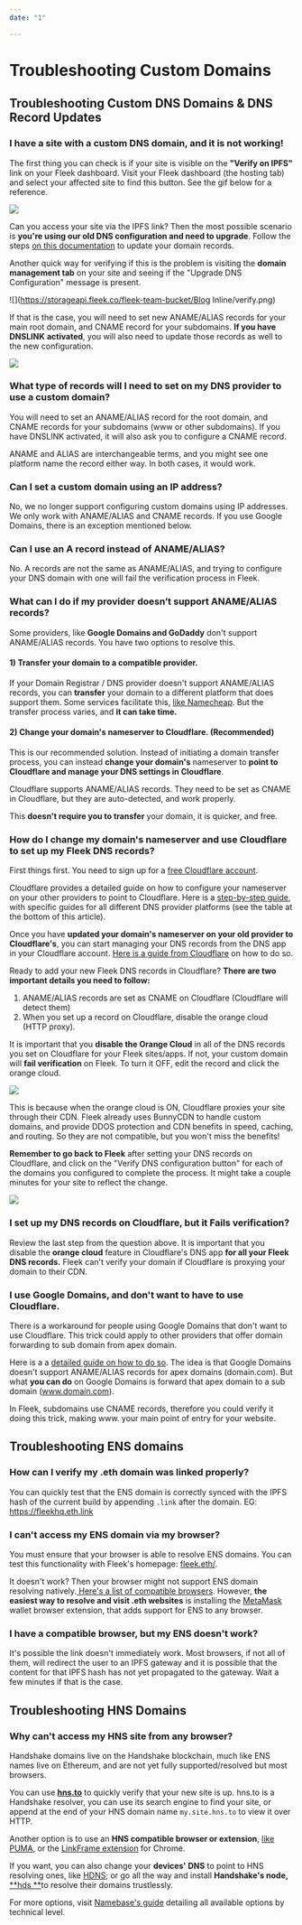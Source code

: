 ```yaml
---
date: "1"

---
```

# Troubleshooting Custom Domains

## Troubleshooting Custom DNS Domains & DNS Record Updates
### I have a site with a custom DNS domain, and it is not working!

The first thing you can check is if your site is visible on the **"Verify on IPFS"** link on your Fleek dashboard. Visit your Fleek dashboard (the hosting tab) and select your affected site to find this button. See the gif below for a reference.

![](https://storageapi.fleek.co/fleek-team-bucket/Blog%20Inline/verify-ipfs.gif)

Can you access your site via the IPFS link? Then the most possible scenario is **you're using our old DNS configuration and need to upgrade**. Follow the steps [on this documentation](https://docs.fleek.co/hosting/domain-management/#upgrading-to-new-dns-configuration) to update your domain records.

Another quick way for verifying if this is the problem is visiting the **domain management tab** on your site and seeing if the "Upgrade DNS Configuration" message is present.

![](https://storageapi.fleek.co/fleek-team-bucket/Blog Inline/verify.png)

If that is the case, you will need to set new ANAME/ALIAS records for your main root domain, and CNAME record for your subdomains. **If you have DNSLINK** **activated**, you will also need to update those records as well to the new configuration.

![](https://storageapi.fleek.co/fleek-team-bucket/dns-space.png)

### What type of records will I need to set on my DNS provider to use a custom domain?

You will need to set an ANAME/ALIAS record for the root domain, and CNAME records for your subdomains (www or other subdomains). If you have DNSLINK activated, it will also ask you to configure a CNAME record.

ANAME and ALIAS are interchangeable terms, and you might see one platform name the record either way. In both cases, it would work.

### Can I set a custom domain using an IP address?

No, we no longer support configuring custom domains using IP addresses. We only work with ANAME/ALIAS and CNAME records. If you use Google Domains, there is an exception mentioned below.

### Can I use an A record instead of ANAME/ALIAS?

No. A records are not the same as ANAME/ALIAS, and trying to configure your DNS domain with one will fail the verification process in Fleek.

### What can I do if my provider doesn’t support ANAME/ALIAS records?

Some providers, like **Google Domains and GoDaddy** don't support ANAME/ALIAS records. You have two options to resolve this.

#### 1) Transfer your domain to a compatible provider.

If your Domain Registrar / DNS provider doesn't support ANAME/ALIAS records, you can **transfer** your domain to a different platform that does support them. Some services facilitate this, [like Namecheap](https://www.namecheap.com/domains/transfer/transfer-from-godaddy). But the transfer process varies, and **it can take time.**

#### 2) Change your domain's nameserver to Cloudflare. (Recommended)

This is our recommended solution. Instead of initiating a domain transfer process, you can instead **change your domain's** nameserver to **point to Cloudflare and manage your DNS settings in Cloudflare**.

Cloudflare supports ANAME/ALIAS records. They need to be set as CNAME in Cloudflare, but they are auto-detected, and work properly.

This **doesn't require you to transfer** your domain, it is quicker, and free.

### How do I change my domain's nameserver and use Cloudflare to set up my Fleek DNS records?

First things first. You need to sign up for a [free Cloudflare account](https://www.cloudflare.com/).

Cloudflare provides a detailed guide on how to configure your nameserver on your other providers to point to Cloudflare. Here is a [step-by-step guide](https://support.cloudflare.com/hc/en-us/articles/205195708-Changing-your-domain-nameservers-to-Cloudflare), with specific guides for all different DNS provider platforms (see the table at the bottom of this article).

Once you have **updated your domain's nameserver on your old provider to Cloudflare's**, you can start managing your DNS records from the DNS app in your Cloudflare account. [Here is a guide from Cloudflare](https://support.cloudflare.com/hc/en-us/articles/360019093151-Managing-DNS-records-in-Cloudflare) on how to do so.

Ready to add your new Fleek DNS records in Cloudflare? **There are two important details you need to follow:**

1. ANAME/ALIAS records are set as CNAME on Cloudflare (Cloudflare will detect them)
2. When you set up a record on Cloudflare, disable the orange cloud (HTTP proxy).

It is important that you **disable the Orange Cloud** in all of the DNS records you set on Cloudflare for your Fleek sites/apps. If not, your custom domain will **fail verification** on Fleek. To turn it OFF, edit the record and click the orange cloud.

![](https://docs.fleek.co/internet-computer-hosting/imgs/orange.png)

This is because when the orange cloud is ON, Cloudflare proxies your site through their CDN. Fleek already uses BunnyCDN to handle custom domains, and provide DDOS protection and CDN benefits in speed, caching, and routing. So they are not compatible, but you won't miss the benefits!

**Remember to go back to Fleek** after setting your DNS records on Cloudflare, and click on the "Verify DNS configuration button" for each of the domains you configured to complete the process. It might take a couple minutes for your site to reflect the change.

![](https://storageapi.fleek.co/fleek-team-bucket/Blog%20Inline/Group%205832.png)

### I set up my DNS records on Cloudflare, but it Fails verification?

Review the last step from the question above. It is important that you disable the **orange cloud** feature in Cloudflare's DNS app **for all your Fleek DNS records.** Fleek can't verify your domain if Cloudflare is proxying your domain to their CDN.

### I use Google Domains, and don't want to have to use Cloudflare.

There is a workaround for people using Google Domains that don't want to use Cloudflare. This trick could apply to other providers that offer domain forwarding to sub domain from apex domain.

Here is a a [detailed guide on how to do so](https://support.getshifter.io/en/articles/3080501-domain-forwarding-on-google-domains-zone-apex-naked-domain-to-www-prefixed-domain). The idea is that Google Domains doesn't support ANAME/ALIAS records for apex domains (domain.com). But what **you can do** on Google Domains is forward that apex domain to a sub domain (www.domain.com).

In Fleek, subdomains use CNAME records, therefore you could verify it doing this trick, making www. your main point of entry for your website.


## Troubleshooting ENS domains

### How can I verify my .eth domain was linked properly?
You can quickly test that the ENS domain is correctly synced with the IPFS hash of the current build by appending `.link` after the domain. EG: <https://fleekhq.eth.link>

### I can't access my ENS domain via my browser?
You must ensure that your browser is able to resolve ENS domains. You can test this functionality with Fleek's homepage: [fleek.eth/](https://fleek.eth/).

It doesn't work? Then your browser might not support ENS domain resolving natively.[ Here's a list of compatible browsers](https://medium.com/the-ethereum-name-service/all-the-ways-you-can-surf-the-decentralized-web-today-bf8e7a42fa27#:~:text=There%20are%20at%20least%20five,and%20Unstoppable%20Browser%20(desktop)). However,  **the easiest way to resolve and visit .eth websites** is installing the [MetaMask](https://metamask.io/) wallet browser extension, that adds support for ENS to any browser.

### I have a compatible browser, but my ENS doesn't work?
It's possible the link doesn't immediately work. Most browsers, if not all of them, will redirect the user to an IPFS gateway and it is possible that the content for that IPFS hash has not yet propagated to the gateway. Wait a few minutes if that is the case.

## Troubleshooting HNS Domains

### Why can't access my HNS site from any browser?
Handshake domains live on the Handshake blockchain, much like ENS names live on Ethereum, and are not yet fully supported/resolved but most browsers.

You can use [**hns.to**](https://hns.to/) to quickly verify that your new  site is up. hns.to is a Handshake resolver, you can use its search engine to find your site, or append at the end of your HNS domain name `my.site.hns.to` to view it over HTTP.

Another option is to use an **HNS compatible browser or extension**, [like PUMA](https://www.pumabrowser.com/), or the [LinkFrame extension](https://chrome.google.com/webstore/detail/linkframe/klcheodcjdbkbiljlcfiphagmkhbifmm?hl=en-US&authuser=0) for Chrome. 

If you want, you can also change your **devices' DNS** to point to HNS resolving ones, like [HDNS](https://www.hdns.io/); or go all the way and install **Handshake's node,** [**hds **](https://hsd-dev.org/)to resolve their domains trustlessly.

For more options, visit [Namebase's guide](https://learn.namebase.io/starting-from-zero/how-to-access-handshake-sites#level-3-dns) detailing all available options by technical level.